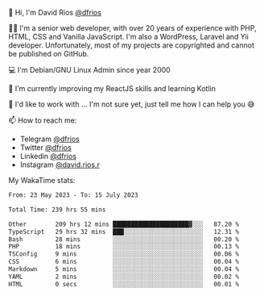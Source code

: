 👋 Hi, I'm David Rios [@dfrios](https://github.com/dfrios)

👨‍💻 I'm a senior web developer, with over 20 years of experience with PHP, HTML, CSS and Vanilla JavaScript. I'm also a WordPress, Laravel and Yii developer. Unfortunately, most of my projects are copyrighted and cannot be published on GitHub.

💻 I'm Debian/GNU Linux Admin since year 2000

🌱 I'm currently improving my ReactJS skills and learning Kotlin

💞️ I'd like to work with ... I'm not sure yet, just tell me how I can help you 😅


📫 How to reach me:
* Telegram [@dfrios](https://t.me/dfrios)
* Twitter [@dfrios](https://twitter.com/dfrios)
* Linkedin [@dfrios](https://linkedin.com/in/dfrios)
* Instagram [@david.rios.r](https://instagram.com/david.rios.r)



My WakaTime stats:
<!--START_SECTION:waka-->

```txt
From: 23 May 2023 - To: 15 July 2023

Total Time: 239 hrs 55 mins

Other        209 hrs 12 mins █████████████████████▓░░░   87.20 %
TypeScript   29 hrs 32 mins  ███░░░░░░░░░░░░░░░░░░░░░░   12.31 %
Bash         28 mins         ░░░░░░░░░░░░░░░░░░░░░░░░░   00.20 %
PHP          18 mins         ░░░░░░░░░░░░░░░░░░░░░░░░░   00.13 %
TSConfig     9 mins          ░░░░░░░░░░░░░░░░░░░░░░░░░   00.06 %
CSS          6 mins          ░░░░░░░░░░░░░░░░░░░░░░░░░   00.04 %
Markdown     5 mins          ░░░░░░░░░░░░░░░░░░░░░░░░░   00.04 %
YAML         2 mins          ░░░░░░░░░░░░░░░░░░░░░░░░░   00.02 %
HTML         0 secs          ░░░░░░░░░░░░░░░░░░░░░░░░░   00.01 %
```

<!--END_SECTION:waka-->

